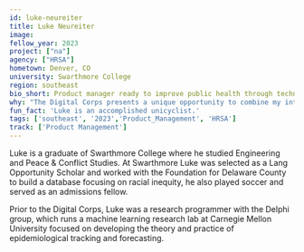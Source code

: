 ```yaml
---
id: luke-neureiter
title: Luke Neureiter
image: 
fellow_year: 2023
project: ["na"]
agency: ["HRSA"]
hometown: Denver, CO
university: Swarthmore College
region: southeast
bio_short: Product manager ready to improve public health through technology. 
why: "The Digital Corps presents a unique opportunity to combine my interests in technology and policy in a way that serves the public. I can think of no better way to use my skills as a technologist and am looking forward to improving public health through technology."
fun_fact: 'Luke is an accomplished unicyclist.'
tags: ['southeast', '2023','Product_Management', 'HRSA']
track: ['Product Management']
---
```


Luke is a graduate of Swarthmore College where he studied Engineering and Peace & Conflict Studies. At Swarthmore Luke was selected as a Lang Opportunity Scholar and worked with the Foundation for Delaware County to build a database focusing on racial inequity, he also played soccer and served as an admissions fellow. 

Prior to the Digital Corps, Luke was a research programmer with the Delphi group, which runs a machine learning research lab at Carnegie Mellon University focused on developing the theory and practice of epidemiological tracking and forecasting.